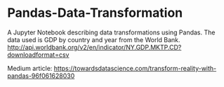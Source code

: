 # Pandas-Data-Transformation
A Jupyter Notebook describing data transformations using Pandas. The data used is GDP by country and year from the World Bank.
http://api.worldbank.org/v2/en/indicator/NY.GDP.MKTP.CD?downloadformat=csv

Medium article: https://towardsdatascience.com/transform-reality-with-pandas-96f061628030

